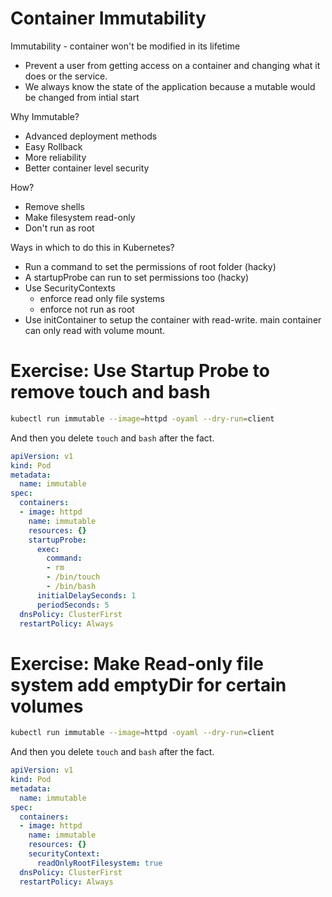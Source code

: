 # Container Immutability

Immutability - container won't be modified in its lifetime
- Prevent a user from getting access on a container and changing what it does or the service.
- We always know the state of the application because a mutable would be changed from intial start

Why Immutable?
- Advanced deployment methods
- Easy Rollback
- More reliability
- Better container level security

How?
- Remove shells
- Make filesystem read-only
- Don't run as root

Ways in which to do this in Kubernetes?
- Run a command to set the permissions of root folder (hacky)
- A startupProbe can run to set permissions too (hacky)
- Use SecurityContexts
  - enforce read only file systems
  - enforce not run as root
- Use initContainer to setup the container with read-write. main container can only read with volume mount.

# Exercise: Use Startup Probe to remove touch and bash

```sh
kubectl run immutable --image=httpd -oyaml --dry-run=client
```

And then you delete `touch` and `bash` after the fact.

```yaml
apiVersion: v1
kind: Pod
metadata:
  name: immutable
spec:
  containers:
  - image: httpd
    name: immutable
    resources: {}
    startupProbe:
      exec:
        command:
        - rm
        - /bin/touch
        - /bin/bash
      initialDelaySeconds: 1
      periodSeconds: 5
  dnsPolicy: ClusterFirst
  restartPolicy: Always
```

# Exercise: Make Read-only file system add emptyDir for certain volumes

```sh
kubectl run immutable --image=httpd -oyaml --dry-run=client
```

And then you delete `touch` and `bash` after the fact.

```yaml
apiVersion: v1
kind: Pod
metadata:
  name: immutable
spec:
  containers:
  - image: httpd
    name: immutable
    resources: {}
    securityContext:
      readOnlyRootFilesystem: true
  dnsPolicy: ClusterFirst
  restartPolicy: Always
```